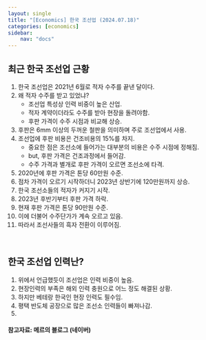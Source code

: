 ```yaml
---
layout: single
title: "[Economics] 한국 조선업 (2024.07.18)"
categories: [economics]
sidebar:
    nav: "docs"
---
```


## 최근 한국 조선업 근황
1. 한국 조선업은 2021년 6월로 적자 수주를 끝낸 달이다.  
1. 왜 적자 수주를 받고 있었냐?  
    - 조선업 특성상 인력 비중이 높은 산업.  
    - 적자 계약이더라도 수주를 받아 현장을 돌려야함.  
    - 후판 가격이 수주 시점과 비교해 상승.  
1. 후판은 6mm 이상의 두꺼운 철판을 의미하며 주로 조선업에서 사용.  
1. 조선업에 후판 비용은 건조비용의 15%를 차지.  
    - 중요한 점은 조선소에 들어가는 대부분의 비용은 수주 시점에 정해짐.  
    - but, 후판 가격은 건조과정에서 들어감.  
    - 수주 가격과 별개로 후판 가격이 오르면 조선소에 타격.  
1. 2020년에 후판 가격은 톤당 60만원 수준.  
1. 점차 가격이 오르기 시작하더니 2023년 상반기에 120만원까지 상승.  
1. 한국 조선소들의 적자가 커지기 시작.  
1. 2023년 후반기부터 후판 가격 하락.  
1. 현재 후판 가격은 톤당 90만원 수준.  
1. 이에 더불어 수주단가가 계속 오르고 있음.  
1. 따라서 조선사들의 흑자 전환이 이루어짐.  
 
 <br/>

## 한국 조선업 인력난?
1. 위에서 언급했듯이 조선업은 인력 비중이 높음.  
1. 현장인력의 부족은 해외 인력 충원으로 어느 정도 해결된 상황.  
1. 하지만 베테랑 한국인 현장 인력도 필수임.  
1. 평택 반도체 공장으로 많은 조선소 인력들이 빠져나감.
1. 


#### 참고자료: 메르의 블로그 (네이버) 